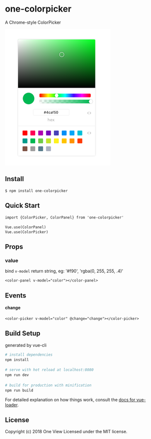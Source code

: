 # one-colorpicker
A Chrome-style ColorPicker

![img](./ScreenShot.png)

## Install
```
$ npm install one-colorpicker
```

## Quick Start

```
import {ColorPicker, ColorPanel} from 'one-colorpicker'

Vue.use(ColorPanel)
Vue.use(ColorPicker)
```

## Props
### value
bind `v-model` return string, eg: '#f90', 'rgba(0, 255, 255, .4)'
```
<color-panel v-model="color"></color-panel>
```
## Events
#### change
```
<color-picker v-model="color" @change="change"></color-picker>
```
## Build Setup

generated by vue-cli

``` bash
# install dependencies
npm install

# serve with hot reload at localhost:8080
npm run dev

# build for production with minification
npm run build
```

For detailed explanation on how things work, consult the [docs for vue-loader](http://vuejs.github.io/vue-loader).

## License

Copyright (c) 2018 One View Licensed under the MIT license.